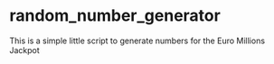 # random_number_generator
This is a simple little script to generate numbers for the Euro Millions Jackpot
